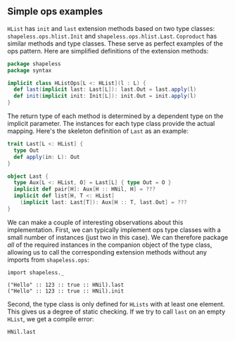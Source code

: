 ## Simple ops examples

`HList` has `init` and `last`
extension methods based on two type classes:
`shapeless.ops.hlist.Init` and
`shapeless.ops.hlist.Last`.
`Coproduct` has similar methods and type classes.
These serve as perfect examples of the ops pattern.
Here are simplified definitions of the extension methods:

```scala
package shapeless
package syntax

implicit class HListOps[L <: HList](l : L) {
  def last(implicit last: Last[L]): last.Out = last.apply(l)
  def init(implicit init: Init[L]): init.Out = init.apply(l)
}
```

The return type of each method is determined
by a dependent type on the implicit parameter.
The instances for each type class provide the actual mapping.
Here's the skeleton definition of `Last` as an example:

```scala
trait Last[L <: HList] {
  type Out
  def apply(in: L): Out
}

object Last {
  type Aux[L <: HList, O] = Last[L] { type Out = O }
  implicit def pair[H]: Aux[H :: HNil, H] = ???
  implicit def list[H, T <: HList]
    (implicit last: Last[T]): Aux[H :: T, last.Out] = ???
}
```

We can make a couple of interesting observations
about this implementation.
First, we can typically implement ops type classes
with a small number of instances (just two in this case).
We can therefore package *all* of the required instances
in the companion object of the type class,
allowing us to call the corresponding extension methods
without any imports from `shapeless.ops`:

```tut:book:silent
import shapeless._
```

```tut:book
("Hello" :: 123 :: true :: HNil).last
("Hello" :: 123 :: true :: HNil).init
```

Second, the type class is only defined for `HLists`
with at least one element.
This gives us a degree of static checking.
If we try to call `last` on an empty `HList`,
we get a compile error:

```tut:book:fail
HNil.last
```
